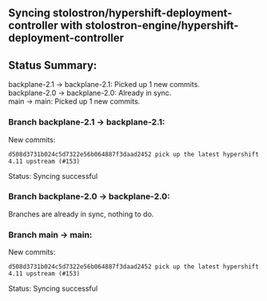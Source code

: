 ## Syncing stolostron/hypershift-deployment-controller with stolostron-engine/hypershift-deployment-controller

## Status Summary:

backplane-2.1 -> backplane-2.1: Picked up 1 new commits.  
backplane-2.0 -> backplane-2.0: Already in sync.  
main -> main: Picked up 1 new commits.  

### Branch backplane-2.1 -> backplane-2.1:

New commits:

```
d508d3731b024c5d7322e56b064887f3daad2452 pick up the latest hypershift 4.11 upstream (#153)
```

Status: Syncing successful

### Branch backplane-2.0 -> backplane-2.0:

Branches are already in sync, nothing to do.

### Branch main -> main:

New commits:

```
d508d3731b024c5d7322e56b064887f3daad2452 pick up the latest hypershift 4.11 upstream (#153)
```

Status: Syncing successful

